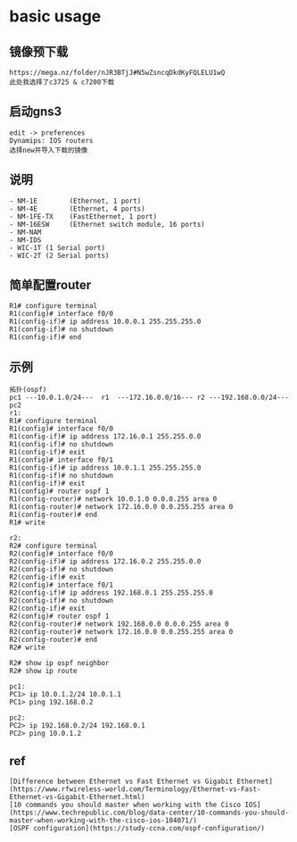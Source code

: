 # basic usage

## 镜像预下载
```
https://mega.nz/folder/nJR3BTjJ#N5wZsncqDkdKyFQLELU1wQ
此处我选择了c3725 & c7200下载
```

## 启动gns3
```
edit -> preferences
Dynamips: IOS routers
选择new并导入下载的镜像
```

## 说明
```
- NM-1E        (Ethernet, 1 port)
- NM-4E        (Ethernet, 4 ports)
- NM-1FE-TX    (FastEthernet, 1 port)
- NM-16ESW     (Ethernet switch module, 16 ports)
- NM-NAM
- NM-IDS
- WIC-1T (1 Serial port)
- WIC-2T (2 Serial ports)
```
## 简单配置router
```
R1# configure terminal
R1(config)# interface f0/0
R1(config-if)# ip address 10.0.0.1 255.255.255.0
R1(config-if)# no shutdown
R1(config-if)# end
```

## 示例
```
拓扑(ospf)
pc1 ---10.0.1.0/24---  r1  ---172.16.0.0/16--- r2 ---192.168.0.0/24--- pc2
r1:
R1# configure terminal
R1(config)# interface f0/0
R1(config-if)# ip address 172.16.0.1 255.255.0.0
R1(config-if)# no shutdown
R1(config-if)# exit
R1(config)# interface f0/1
R1(config-if)# ip address 10.0.1.1 255.255.255.0
R1(config-if)# no shutdown
R1(config-if)# exit
R1(config)# router ospf 1
R1(config-router)# network 10.0.1.0 0.0.0.255 area 0
R1(config-router)# network 172.16.0.0 0.0.255.255 area 0
R1(config-router)# end
R1# write

r2:
R2# configure terminal
R2(config)# interface f0/0
R2(config-if)# ip address 172.16.0.2 255.255.0.0
R2(config-if)# no shutdown
R2(config-if)# exit
R2(config)# interface f0/1
R2(config-if)# ip address 192.168.0.1 255.255.255.0
R2(config-if)# no shutdown
R2(config-if)# exit
R2(config)# router ospf 1
R2(config-router)# network 192.168.0.0 0.0.0.255 area 0
R2(config-router)# network 172.16.0.0 0.0.255.255 area 0
R2(config-router)# end
R2# write

R2# show ip ospf neighbor
R2# show ip route

pc1:
PC1> ip 10.0.1.2/24 10.0.1.1
PC1> ping 192.168.0.2

pc2:
PC2> ip 192.168.0.2/24 192.168.0.1
PC2> ping 10.0.1.2
```

## ref
    [Difference between Ethernet vs Fast Ethernet vs Gigabit Ethernet](https://www.rfwireless-world.com/Terminology/Ethernet-vs-Fast-Ethernet-vs-Gigabit-Ethernet.html)
    [10 commands you should master when working with the Cisco IOS](https://www.techrepublic.com/blog/data-center/10-commands-you-should-master-when-working-with-the-cisco-ios-104071/)
    [OSPF configuration](https://study-ccna.com/ospf-configuration/)
